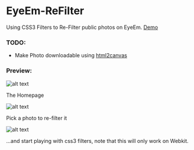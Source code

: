 EyeEm-ReFilter
==============

Using CSS3 Filters to Re-Filter public photos on EyeEm. [Demo](http://donaldderek.com/eyeem-refilter/)

### TODO:
+ Make Photo downloadable using [html2canvas](https://github.com/niklasvh/html2canvas)

### Preview:
![alt text](https://raw.github.com/DonaldDerek/EyeEm-ReFilter/master/public/images/preview/1.png "Homepage")

The Homepage

![alt text](https://raw.github.com/DonaldDerek/EyeEm-ReFilter/master/public/images/preview/2.png "Pick a Photo")

Pick a photo to re-filter it

![alt text](https://raw.github.com/DonaldDerek/EyeEm-ReFilter/master/public/images/preview/3.png "Apply Filter")

...and start playing with css3 filters, note that this will only work on Webkit.
